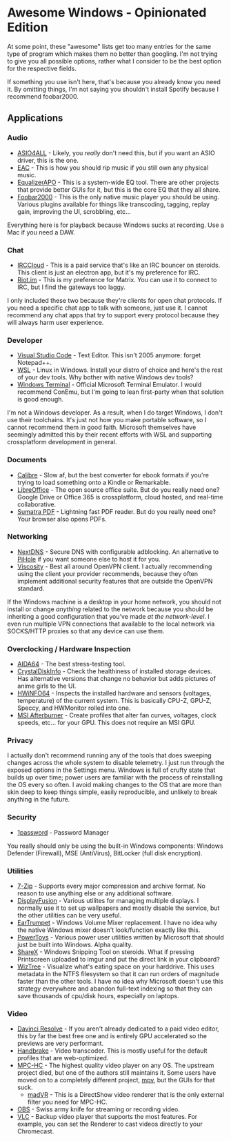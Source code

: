 # Awesome Windows - Opinionated Edition

At some point, these "awesome" lists get too many entries for the same type of program which makes them no better than googling.
I'm not trying to give you all possible options, rather what I consider to be the best option for the respective fields.

If something you use isn't here, that's because you already know you need it.
By omitting things, I'm not saying you shouldn't install Spotify because I recommend foobar2000.

## Applications

### Audio

- [ASIO4ALL](http://www.asio4all.org/) - Likely, you _really_ don't need this, but if you want an ASIO driver, this is the one.
- [EAC](http://www.exactaudiocopy.de/) - This is how you should rip music if you still own any physical music.
- [EqualizerAPO](https://equalizerapo.com/) - This is a system-wide EQ tool. There are other projects that provide better GUIs for it, but this is the core EQ that they all share.
- [Foobar2000](http://www.foobar2000.org/) - This is the only native music player you should be using. Various plugins available for things like transcoding, tagging, replay gain, improving the UI, scrobbling, etc...

Everything here is for playback because Windows sucks at recording. Use a Mac if you need a DAW.

### Chat

- [IRCCloud](https://github.com/irccloud/irccloud-desktop/releases) - This is a paid service that's like an IRC bouncer on steroids. This client is just an electron app, but it's my preference for IRC. 
- [Riot.im](https://riot.im) - This is my preference for Matrix. You can use it to connect to IRC, but I find the gateways too laggy.

I only included these two because they're clients for open chat protocols. If you need a specific chat app to talk with someone, just use it. I cannot recommend any chat apps that try to support every protocol because they will always harm user experience.

### Developer

- [Visual Studio Code](https://code.visualstudio.com/) - Text Editor. This isn't 2005 anymore: forget Notepad++.
- [WSL](https://docs.microsoft.com/en-us/windows/wsl/install-win10) - Linux in Windows. Install your distro of choice and here's the rest of your dev tools. Why bother with native Windows dev tools?
- [Windows Terminal](https://www.microsoft.com/en-us/p/windows-terminal-preview/9n0dx20hk701) - Official Microsoft Terminal Emulator. I would recommend ConEmu, but I'm going to lean first-party when that solution is good enough.

I'm not a Windows developer. As a result, when I do target Windows, I don't use their toolchains. It's just not how you make portable software, so I cannot recommend them in good faith. Microsoft themselves have seemingly admitted this by their recent efforts with WSL and supporting crossplatform development in general.

### Documents

- [Calibre](http://calibre-ebook.com/) - Slow af, but the best converter for ebook formats if you're trying to load something onto a Kindle or Remarkable.
- [LibreOffice](https://wwww.libreoffice.com/en/) - The open source office suite. But do you really need one? Google Drive or Office 365 is crossplatform, cloud hosted, and real-time collaborative.
- [Sumatra PDF](https://www.sumatrapdfreader.org/free-pdf-reader.html) - Lightning fast PDF reader. But do you really need one? Your browser also opens PDFs.

### Networking

- [NextDNS](https://nextdns.io) - Secure DNS with configurable adblocking. An alternative to [PiHole](https://pi-hole.net) if you want someone else to host it for you.
- [Viscosity](https://www.sparklabs.com/viscosity/) - Best all around OpenVPN client. I actually recommending using the client your provider recommends, because they often implement additional security features that are outside the OpenVPN standard.

If the Windows machine is a desktop in your home network, you should not install or change _anything_ related to the network because you should be inheriting a good configuration that you've made _at the network-level_. I even run multiple VPN connections that available to the local network via SOCKS/HTTP proxies so that any device can use them.

### Overclocking / Hardware Inspection

- [AIDA64](https://www.aida64.com/products/aida64-extreme) - The best stress-testing tool.
- [CrystalDiskInfo](https://crystalmark.info/en/download/) - Check the healthiness of installed storage devices. Has alternative versions that change no behavior but adds pictures of anime girls to the UI.
- [HWiNFO64](https://www.hwinfo.com/download/) - Inspects the installed hardware and sensors (voltages, temperature) of the current system. This is basically CPU-Z, GPU-Z, Speccy, and HWMonitor rolled into one.
- [MSI Afterburner](https://www.msi.com/page/afterburner/) - Create profiles that alter fan curves, voltages, clock speeds, etc... for your GPU. This does not require an MSI GPU.

### Privacy

I actually don't recommend running any of the tools that does sweeping changes across the whole system to disable telemetry. I just run through the exposed options in the Settings menu. Windows is full of crufty state that builds up over time; power users are familiar with the process of reinstalling the OS every so often. I avoid making changes to the OS that are more than skin deep to keep things simple, easily reproducible, and unlikely to break anything in the future.

### Security

- [1password](https://1password.com) - Password Manager

You really should only be using the built-in Windows components: Windows Defender (Firewall), MSE (AntiVirus), BitLocker (full disk encryption).

### Utilities

- [7-Zip](http://www.7-zip.org/) - Supports every major compression and archive format. No reason to use anything else or any additional software.
- [DisplayFusion](https://www.displayfusion.com/) - Various utilites for managing multiple displays. I normally use it to set up wallpapers and mostly disable the service, but the other utilities can be very useful.
- [EarTrumpet](https://github.com/File-New-Project/EarTrumpet) - Windows Volume Mixer replacement. I have no idea why the native Windows mixer doesn't look/function exactly like this.
- [PowerToys](https://github.com/microsoft/PowerToys/releases) - Various power user utilities written by Microsoft that should just be built into Windows. Alpha quality.
- [ShareX](https://getsharex.com/) - Windows Snipping Tool on steroids. What if pressing Printscreen uploaded to imgur and put the direct link in your clipboard?
- [WizTree](https://antibody-software.com/web/software/software/wiztree-finds-the-files-and-folders-using-the-most-disk-space-on-your-hard-drive/) - Visualize what's eating space on your harddrive. This uses metadata in the NTFS filesystem so that it can run orders of magnitude faster than the other tools. I have no idea why Microsoft doesn't use this strategy everywhere and abandon full-text indexing so that they can save thousands of cpu/disk hours, especially on laptops.

### Video

- [Davinci Resolve](https://www.blackmagicdesign.com/products/davinciresolve/) - If you aren't already dedicated to a paid video editor, this by far the best free one and is entirely GPU accelerated so the previews are very performant.
- [Handbrake](https://handbrake.fr/) - Video transcoder. This is mostly useful for the default profiles that are web-optimized.
- [MPC-HC](https://github.com/clsid2/mpc-hc/releases) - The highest quality video player on any OS. The upstream project died, but one of the authors still maintains it. Some users have moved on to a completely different project, [mpv](https://mpv.io), but the GUIs for that suck.
  - [madVR](http://www.madvr.com/) - This is a DirectShow video renderer that is the only external filter you need for MPC-HC.
- [OBS](https://obsproject.com/) - Swiss army knife for streaming or recording video.
- [VLC](https://www.videolan.org/vlc/) - Backup video player that supports the most features. For example, you can set the Renderer to cast videos directly to your Chromecast.
